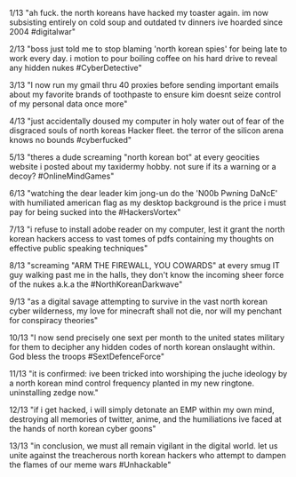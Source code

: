 1/13 "ah fuck. the north koreans have hacked my toaster again. im now subsisting entirely on cold soup and outdated tv dinners ive hoarded since 2004 #digitalwar"

2/13 "boss just told me to stop blaming 'north korean spies' for being late to work every day. i motion to pour boiling coffee on his hard drive to reveal any hidden nukes #CyberDetective"

3/13 "I now run my gmail thru 40 proxies before sending important emails about my favorite brands of toothpaste to ensure kim doesnt seize control of my personal data once more"

4/13 "just accidentally doused my computer in holy water out of fear of the disgraced souls of north koreas Hacker fleet. the terror of the silicon arena knows no bounds #cyberfucked"

5/13 "theres a dude screaming "north korean bot" at every geocities website i posted about my taxidermy hobby. not sure if its a warning or a decoy? #OnlineMindGames"

6/13 "watching the dear leader kim jong-un do the 'N00b Pwning DaNcE' with humiliated american flag as my desktop background is the price i must pay for being sucked into the #HackersVortex"

7/13 "i refuse to install adobe reader on my computer, lest it grant the north korean hackers access to vast tomes of pdfs containing my thoughts on effective public speaking techniques"

8/13 "screaming "ARM THE FIREWALL, YOU COWARDS" at every smug IT guy walking past me in the halls, they don't know the incoming sheer force of the nukes a.k.a the #NorthKoreanDarkwave"

9/13 "as a digital savage attempting to survive in the vast north korean cyber wilderness, my love for minecraft shall not die, nor will my penchant for conspiracy theories"

10/13 "I now send precisely one sext per month to the united states military for them to decipher any hidden codes of north korean onslaught within. God bless the troops #SextDefenceForce"

11/13 "it is confirmed: ive been tricked into worshiping the juche ideology by a north korean mind control frequency planted in my new ringtone. uninstalling zedge now."

12/13 "if i get hacked, i will simply detonate an EMP within my own mind, destroying all memories of twitter, anime, and the humiliations ive faced at the hands of north korean cyber goons"

13/13 "in conclusion, we must all remain vigilant in the digital world. let us unite against the treacherous north korean hackers who attempt to dampen the flames of our meme wars #Unhackable"